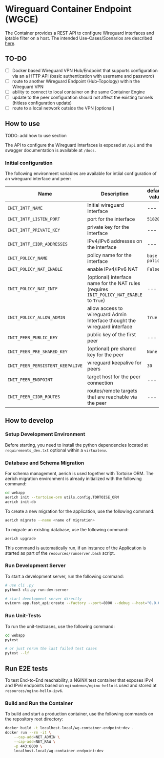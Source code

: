 # Wireguard Container Endpoint (WGCE)

The Container provides a REST API to configure Wireguard interfaces and iptable filter on a host. The intended Use-Cases/Scenarios are described [here](./docs/scenarios.md).

## TO-DO

* [ ] Docker based Wireguard VPN Hub/Endpoint that supports configuration via an a HTTP API (basic authentication with username and password)
* [ ] route to another Wireguard Endpoint (Hub-Topology) within the Wireguard VPN
* [ ] ability to connect to local container on the same Container Engine
* [ ] update to the peer configuration should not affect the existing tunnels (hitless configuration update)
* [ ] route to a local network outside the VPN [optional]

## How to use

TODO: add how to use section

The API to configure the Wireguard Interfaces is exposed at `/api` and the swagger documentation is available at `/docs`.

### Initial configuration

The following environment variables are available for intiial configuration of an wireguard interface and peer:

| Name | Description | default value | example value |
|---|----|----|----|
| `INIT_INTF_NAME`  | Initial wireguard Interface  | --- | `wg16`  |
| `INIT_INTF_LISTEN_PORT`  | port for the interface  | `51820` | `51820`  |
| `INIT_INTF_PRIVATE_KEY`  | private key for the interface  | --- | `gGIwjTnOwUw7tTnNciJDHk5m8+BVUYNMrsx5TFkXVUA=`  |
| `INIT_INTF_CIDR_ADDRESSES`  | IPv4/IPv6 addresses on the interface  | --- | `10.1.1.1/32, FD00:1::1/128`  |
| `INIT_POLICY_NAME`  | policy name for the interface  | `base policy` | `base policy`  |
| `INIT_POLICY_NAT_ENABLE`  | enable IPv4/IPv6 NAT  | `False` | `False`  |
| `INIT_POLICY_NAT_INTF`  | (optional) interface name for the NAT rules (requires `INIT_POLICY_NAT_ENABLE` to `True`)  | --- | `eth0`  |
| `INIT_POLICY_ALLOW_ADMIN`  | allow access to wireguard Admin Interface thought the wireguard interface  | `True` | `True`  |
| `INIT_PEER_PUBLIC_KEY`  | public key of the first peer  | --- | `gGIwjTnOwUw7tTnNciJDHk5m8+BVUYNMrsx5TFkXVUA=`  |
| `INIT_PEER_PRE_SHARED_KEY`  | (optional) pre shared key for the peer  | `None` | `INIT_PEER_PRE_SHARED_KEY`  |
| `INIT_PEER_PERSISTENT_KEEPALIVE`  | wireguard keepalive for peers  | `30` | `60`  |
| `INIT_PEER_ENDPOINT`  | target host for the peer connection  | --- | `example.host.com:51820`  |
| `INIT_PEER_CIDR_ROUTES`  | routes/remote targets that are reachable via the peer  | --- | `10.1.1.1/32, FD00:1::1/128`  |

## How to develop

### Setup Development Environment

Before starting, you need to install the python dependencies located at `requirements_dev.txt` optional within a `virtualenv`.

### Database and Schema Migration

For schema management, aerich is used together with Tortoise ORM. The aerich migration environment is already initialized with the following command:

```bash
cd webapp
aerich init --tortoise-orm utils.config.TORTOISE_ORM
aerich init-db
```

To create a new migration for the application, use the following command:

```bash
aerich migrate --name <name of migration>
```

To migrate an existing database, use the following command:

```bash
aerich upgrade
```

This command is automatically run, if an instance of the Application is started as part of the `resources/runserver.bash` script.

### Run Development Server

To start a development server, run the following command:

```bash
# use cli .py
python3 cli.py run-dev-server

# start development server directly
uvicorn app.fast_api:create --factory --port=8000 --debug --host="0.0.0.0"
```

### Run Unit-Tests

To run the unit-testcases, use the following command:

```bash
cd webapp
pytest

# or just rerun the last failed test cases
pytest --lf
```

## Run E2E tests

To test End-to-End reachability, a NGINX test container that exposes IPv4 and IPv6 endpoints based on `nginxdemos/nginx-hello` is used and stored at `resources/nginx-hello-ipv6`.

### Build and Run the Container

To build and start a production container, use the following commands on the repository root directory:

```bash
docker build -t localhost.local/wg-container-endpoint:dev .
docker run --rm -it \
    --cap-add=NET_ADMIN \
    --cap-add=NET_RAW \
    -p 443:8000 \
    localhost.local/wg-container-endpoint:dev
```
